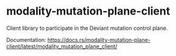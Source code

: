 # modality-mutation-plane-client
Client library to participate in the Deviant mutation control plane.

Documentation: https://docs.rs/modality-mutation-plane-client/latest/modality_mutation_plane_client/
